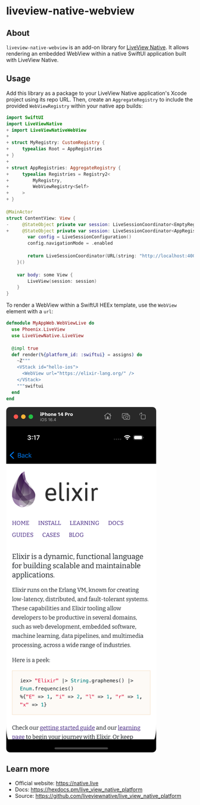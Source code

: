 # liveview-native-webview

## About

`liveview-native-webview` is an add-on library for [LiveView Native](https://github.com/liveview-native/live_view_native). It allows rendering an embedded WebView within a native SwiftUI application built with LiveView Native.

## Usage

Add this library as a package to your LiveView Native application's Xcode project using its repo URL. Then, create an `AggregateRegistry` to include the provided `WebViewRegistry` within your native app builds:

```swift
import SwiftUI
import LiveViewNative
+ import LiveViewNativeWebView
+ 
+ struct MyRegistry: CustomRegistry {
+     typealias Root = AppRegistries
+ }
+ 
+ struct AppRegistries: AggregateRegistry {
+     typealias Registries = Registry2<
+         MyRegistry,
+         WebViewRegistry<Self>
+     >
+ }

@MainActor
struct ContentView: View {
-     @StateObject private var session: LiveSessionCoordinator<EmptyRegistry> = {
+     @StateObject private var session: LiveSessionCoordinator<AppRegistries> = {
        var config = LiveSessionConfiguration()
        config.navigationMode = .enabled
        
        return LiveSessionCoordinator(URL(string: "http://localhost:4000/")!, config: config)
    }()

    var body: some View {
        LiveView(session: session)
    }
}
```

To render a WebView within a SwiftUI HEEx template, use the `WebView` element with a `url`:

```elixir
defmodule MyAppWeb.WebViewLive do
  use Phoenix.LiveView
  use LiveViewNative.LiveView

  @impl true
  def render(%{platform_id: :swiftui} = assigns) do
    ~Z"""
    <VStack id="hello-ios">
      <WebView url="https://elixir-lang.org/" />
    </VStack>
    """swiftui
  end
end
```

![LiveView Native WebView screenshot](./docs/example.png)

## Learn more

  * Official website: https://native.live
  * Docs: https://hexdocs.pm/live_view_native_platform
  * Source: https://github.com/liveviewnative/live_view_native_platform
